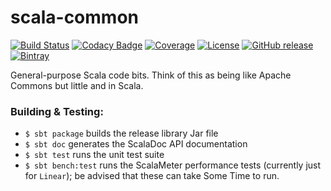 # scala-common
[![Build Status](https://img.shields.io/travis/hawkw/scala-common/master.svg?style=flat-square)](https://travis-ci.org/hawkw/scala-common)
[![Codacy Badge](https://img.shields.io/codacy/7ba53eb29ba04e88b2126eefc716cb87.svg?style=flat-square)](https://www.codacy.com/app/hawk/scala-common)
[![Coverage](https://img.shields.io/codecov/c/github/hawkw/scala-common/master.svg?style=flat-square)](https://github.com/hawkw/scala-common/releases)
[![License](http://img.shields.io/:license-mit-blue.svg?style=flat-square)](http://doge.mit-license.org)
[![GitHub release](https://img.shields.io/github/release/hawkw/scala-common.svg?style=flat-square)](https://github.com/hawkw/scala-common/releases)
[![Bintray](https://img.shields.io/bintray/v/hawkw/maven/util.svg?style=flat-square)](https://bintray.com/hawkw/maven/util/_latestVersion)

General-purpose Scala code bits. Think of this as being like Apache Commons but little and in Scala.

### Building & Testing:

 + `$ sbt package` builds the release library Jar file
 + `$ sbt doc` generates the ScalaDoc API documentation
 + `$ sbt test` runs the unit test suite
 + `$ sbt bench:test` runs the ScalaMeter performance tests (currently just for `Linear`); be advised that these can  take Some Time to run.
